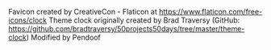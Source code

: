 Favicon created by CreativeCon - Flaticon at https://www.flaticon.com/free-icons/clock
Theme clock originally created by Brad Traversy (GitHub: https://github.com/bradtraversy/50projects50days/tree/master/theme-clock)
Modified by Pendoof